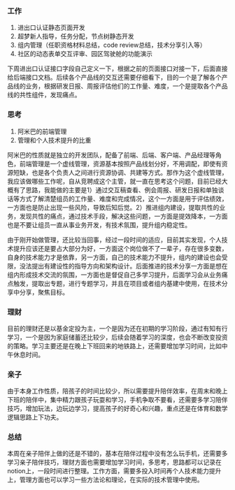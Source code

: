### 工作

1. 进出口认证静态页面开发
2. 超梦新人指导，任务分配，节点树静态开发
3. 组内管理（任职资格材料总结，code review总结，技术分享引入等）
4. 社区的动态表单交互评审、园区驾驶舱的功能演示

下周进出口认证接口字段自己定义一下，根据之前的页面接口对接一下，后面直接给后端接口文档。后续各个产品线的交互还需要仔细看下，目的一个是了解各个产品线的业务，根据研发日报、周报评估他们的工作量、难度，一个是提取各个产品线的共性组件，发现痛点。

### 思考

1. 阿米巴的前端管理
2. 管理和个人技术提升的比重

阿米巴的性质就是独立的开发团队，配备了前端、后端、客户端、产品经理等角色，前端管理是一个虚线管理，资源基本按照产品线划分好，不用调配，即使有资源短缺，也是各个负责人之间进行资源协调、共建等方式。那作为这个虚线管理，我应该做哪些工作呢，自从竞聘成这个主管，就一直在思考这个问题，目前已经大概有了思路，我能做的主要是1）通过交互稿查看、例会周报、研发日报和单独谈话等方式了解清楚组员的工作量、难度和完成情况，这个一方面是用于评估绩效，一方面也是防止出现一些风险，导致后知后觉。2）推进组内建设，提取共性的业务，发现共性的痛点，通过技术手段，解决这些问题，一方面是提效降本，一方面也是不要让组员一直从事业务开发，有技术氛围，提升组内稳定性。

由于刚开始做管理，还比较当回事，经过一段时间的适应，目前其实发现，个人技术提升应该还是要占大部分为好，一方面这个岗位做不了一辈子，存在很多变数，自身的技术能力才是依靠，另一方面，自己的技术能力不提升，组内的建设也会受限，没法提出有建设性的指导方向和架构设计。后面推进的技术分享一方面是想在组内形成技术交流的氛围，一方面也是督促自己多学习提升，后面学习会从业务痛点触发，提取出专题，进行专题学习，并且在项目或者组内基建中使用，在技术分享中分享，聚焦目标。

### 理财

目前的理财还是以基金定投为主，一个是因为还在初期的学习阶段，通过有知有行学习，一个是因为家庭储蓄还比较少，后续会随着学习的深度，也会不断改变投资的策略。学习主要还是在晚上下班回来的地铁路上，还需要增加学习时间，比如中午休息时间。

### 亲子

由于本身工作性质，陪孩子的时间比较少，所以需要提升陪伴效率，在周末和晚上下班的陪伴中，集中精力跟孩子玩耍和学习，手机争取不要看，还需要多学习陪伴技巧，增加玩法，边玩边学习，提高孩子的好奇心和兴趣，重点还是在体育和数学逻辑思路上下功夫。

### 总结

本周在亲子陪伴上做的还是不错的，基本在陪伴过程中没有怎么玩手机，还需要多学习亲子陪伴技巧，理财方面也需要增加学习时间，多思考，思路都可以记录在notion上，一段时间进行整理。工作方面，需要多投入时间再个人技术能力提升上，管理方面也可以学习一些方法论和理论，在实际的技术管理中使用。